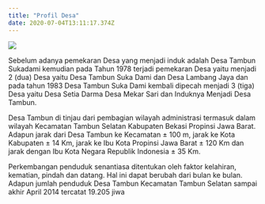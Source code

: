 ```yaml
---
title: "Profil Desa"
date: 2020-07-04T13:11:17.374Z
---
```

![](/uploads/kantor.jpg)

Sebelum adanya pemekaran Desa yang menjadi induk adalah Desa Tambun Sukadami kemudian pada Tahun 1978 terjadi pemekaran Desa yaitu menjadi 2 (dua) Desa yaitu Desa Tambun Suka Dami dan Desa Lambang Jaya dan pada tahun 1983 Desa Tambun Suka Dami kembali dipecah menjadi 3 (tiga) Desa yaitu Desa Setia Darma Desa Mekar Sari dan Induknya Menjadi Desa Tambun.

Desa Tambun di tinjau dari pembagian wilayah administrasi termasuk dalam 
wilayah Kecamatan Tambun Selatan Kabupaten Bekasi Propinsi Jawa Barat. Adapun 
jarak dari Desa Tambun ke Kecamatan ± 100 m, jarak ke Kota Kabupaten ± 14 Km, 
jarak ke Ibu Kota Propinsi Jawa Barat ± 120 Km dan jarak dengan Ibu Kota Negara 
Republik Indonesia ± 35 Km. 

Perkembangan penduduk senantiasa ditentukan oleh faktor kelahiran, kematian, 
pindah dan datang. Hal ini dapat berubah dari bulan ke bulan. Adapun jumlah 
penduduk Desa Tambun Kecamatan Tambun Selatan sampai akhir April 2014 tercatat 
19.205 jiwa 